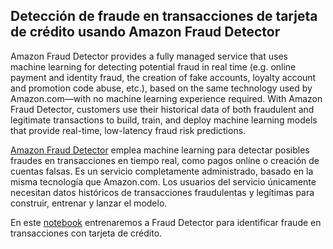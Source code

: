 ## Detección de fraude en transacciones de tarjeta de crédito usando Amazon Fraud Detector

Amazon Fraud Detector provides a fully managed service that uses machine learning for detecting potential fraud in real time (e.g. online payment and identity fraud, the creation of fake accounts, loyalty account and promotion code abuse, etc.), based on the same technology used by Amazon.com—with no machine learning experience required. With Amazon Fraud Detector, customers use their historical data of both fraudulent and legitimate transactions to build, train, and deploy machine learning models that provide real-time, low-latency fraud risk predictions. 


[Amazon Fraud Detector](https://docs.aws.amazon.com/es_es/frauddetector/latest/ug/what-is-frauddetector.html) emplea machine learning para detectar posibles fraudes en transacciones en tiempo real, como pagos online o creación de cuentas falsas. Es un servicio completamente administrado, basado en la misma tecnología que Amazon.com. Los usuarios del servicio únicamente necesitan datos históricos de transacciones fraudulentas y legítimas para construir, entrenar y lanzar el modelo.

En este [notebook](./fraud-detector.ipynb) entrenaremos a Fraud Detector para identificar fraude en transacciones con tarjeta de crédito.